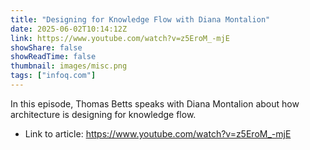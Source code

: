 ```yaml
---
title: "Designing for Knowledge Flow with Diana Montalion"
date: 2025-06-02T10:14:12Z
link: https://www.youtube.com/watch?v=z5EroM_-mjE
showShare: false
showReadTime: false
thumbnail: images/misc.png
tags: ["infoq.com"]
---
```

In this episode, Thomas Betts speaks with Diana Montalion about how architecture is designing for knowledge flow.

- Link to article: https://www.youtube.com/watch?v=z5EroM_-mjE